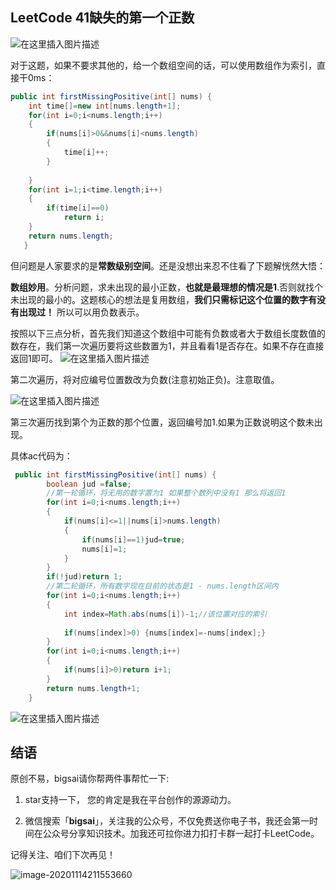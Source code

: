 ## LeetCode 41缺失的第一个正数
 ![在这里插入图片描述](https://img-blog.csdnimg.cn/20201017185913146.png?x-oss-process=image/watermark,type_ZmFuZ3poZW5naGVpdGk,shadow_10,text_aHR0cHM6Ly9ibG9nLmNzZG4ubmV0L3FxXzQwNjkzMTcx,size_1,color_FFFFFF,t_70)

对于这题，如果不要求其他的，给一个数组空间的话，可以使用数组作为索引，直接干0ms：

```java
public int firstMissingPositive(int[] nums) {
	int time[]=new int[nums.length+1];
	for(int i=0;i<nums.length;i++)
	{
		if(nums[i]>0&&nums[i]<nums.length)
		{
			time[i]++;
		}
		
	}
	for(int i=1;i<time.length;i++)
	{
		if(time[i]==0)
			return i;
	}
	return nums.length;
   }
```
但问题是人家要求的是**常数级别空间**。还是没想出来忍不住看了下题解恍然大悟：

**数组妙用**。分析问题，求未出现的最小正数，**也就是最理想的情况是1**.否则就找个未出现的最小的。这题核心的想法是复用数组，**我们只需标记这个位置的数字有没有出现过！** 所以可以用负数表示。

按照以下三点分析，首先我们知道这个数组中可能有负数或者大于数组长度数值的数存在，我们第一次遍历要将这些数置为1，并且看看1是否存在。如果不存在直接返回1即可。
![在这里插入图片描述](https://img-blog.csdnimg.cn/2020101719323092.png?x-oss-process=image/watermark,type_ZmFuZ3poZW5naGVpdGk,shadow_10,text_aHR0cHM6Ly9ibG9nLmNzZG4ubmV0L3FxXzQwNjkzMTcx,size_1,color_FFFFFF,t_70)

第二次遍历，将对应编号位置数改为负数(注意初始正负)。注意取值。

 ![在这里插入图片描述](https://img-blog.csdnimg.cn/20201017194018912.png?x-oss-process=image/watermark,type_ZmFuZ3poZW5naGVpdGk,shadow_10,text_aHR0cHM6Ly9ibG9nLmNzZG4ubmV0L3FxXzQwNjkzMTcx,size_1,color_FFFFFF,t_70)

第三次遍历找到第个为正数的那个位置，返回编号加1.如果为正数说明这个数未出现。

具体ac代码为：

```java
 public int firstMissingPositive(int[] nums) {
		boolean jud =false;
		//第一轮循环，将无用的数字置为1 如果整个数列中没有1 那么将返回1
		for(int i=0;i<nums.length;i++)
		{
			if(nums[i]<=1||nums[i]>nums.length)
			{
				if(nums[i]==1)jud=true;
				nums[i]=1;
			}
		}
		if(!jud)return 1;
		//第二轮循环，所有数字现在目前的状态是1 - nums.length区间内
		for(int i=0;i<nums.length;i++)
		{
			int index=Math.abs(nums[i])-1;//该位置对应的索引
			
			if(nums[index]>0) {nums[index]=-nums[index];}
		}
		for(int i=0;i<nums.length;i++)
		{
			if(nums[i]>0)return i+1;
		}
		return nums.length+1;
    }
```
![在这里插入图片描述](https://img-blog.csdnimg.cn/20201017194526630.png?x-oss-process=image/watermark,type_ZmFuZ3poZW5naGVpdGk,shadow_10,text_aHR0cHM6Ly9ibG9nLmNzZG4ubmV0L3FxXzQwNjkzMTcx,size_1,color_FFFFFF,t_70)



## 结语

原创不易，bigsai请你帮两件事帮忙一下:

1. star支持一下， 您的肯定是我在平台创作的源源动力。

2. 微信搜索「**bigsai**」，关注我的公众号，不仅免费送你电子书，我还会第一时间在公众号分享知识技术。加我还可拉你进力扣打卡群一起打卡LeetCode。

记得关注、咱们下次再见！

![image-20201114211553660](https://bigsai.oss-cn-shanghai.aliyuncs.com/img/3cd335655373276f330fa2c16b0e20f6.png)